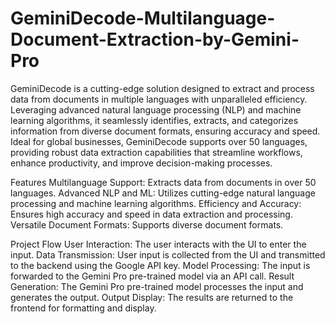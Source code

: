 # GeminiDecode-Multilanguage-Document-Extraction-by-Gemini-Pro
GeminiDecode is a cutting-edge solution designed to extract and process data from documents in multiple languages with unparalleled efficiency. Leveraging advanced natural language processing (NLP) and machine learning algorithms, it seamlessly identifies, extracts, and categorizes information from diverse document formats, ensuring accuracy and speed. Ideal for global businesses, GeminiDecode supports over 50 languages, providing robust data extraction capabilities that streamline workflows, enhance productivity, and improve decision-making processes.

Features
Multilanguage Support: Extracts data from documents in over 50 languages.
Advanced NLP and ML: Utilizes cutting-edge natural language processing and machine learning algorithms.
Efficiency and Accuracy: Ensures high accuracy and speed in data extraction and processing.
Versatile Document Formats: Supports diverse document formats.

Project Flow
User Interaction: The user interacts with the UI to enter the input.
Data Transmission: User input is collected from the UI and transmitted to the backend using the Google API key.
Model Processing: The input is forwarded to the Gemini Pro pre-trained model via an API call.
Result Generation: The Gemini Pro pre-trained model processes the input and generates the output.
Output Display: The results are returned to the frontend for formatting and display.
